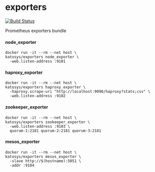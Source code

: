 # exporters

[![Build Status](https://travis-ci.org/katosys/exporters.svg?branch=master)](https://travis-ci.org/katosys/exporters)

Prometheus exporters bundle

#### node_exporter
```
docker run -it --rm --net host \
katosys/exporters node_exporter \
  -web.listen-address :9101
```

#### haproxy_exporter
```
docker run -it --rm --net host \
katosys/exporters haproxy_exporter \
  -haproxy.scrape-uri "http://localhost:9090/haproxy?stats;csv" \
  -web.listen-address :9102
```

#### zookeeper_exporter
```
docker run -it --rm --net host \
katosys/exporters zookeeper_exporter \
  -web.listen-address :9103 \
  quorum-1:2181 quorum-2:2181 quorum-3:2181
```

#### mesos_exporter
```
docker run -it --rm --net host \
katosys/exporters mesos_exporter \
  -slave http://$(hostname):5051 \
  -addr :9104
```
